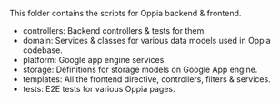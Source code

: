 This folder contains the scripts for Oppia backend & frontend.

- controllers: Backend controllers & tests for them.
- domain: Services & classes for various data models used in Oppia codebase.
- platform: Google app engine services.
- storage: Definitions for storage models on Google App engine.
- templates: All the frontend directive, controllers, filters & services.
- tests: E2E tests for various Oppia pages.
